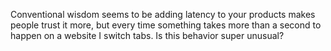 Conventional wisdom seems to be adding latency to your products makes people trust it more, but every time something takes more than a second to happen on a website I switch tabs. Is this behavior super unusual?

